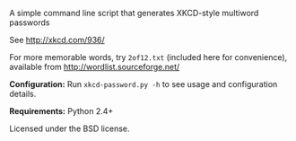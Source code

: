 A simple command line script that generates XKCD-style multiword passwords

See http://xkcd.com/936/

For more memorable words, try `2of12.txt` (included here for convenience), available from http://wordlist.sourceforge.net/

**Configuration:** Run `xkcd-password.py -h` to see usage and configuration details.

**Requirements:** Python 2.4+

Licensed under the BSD license.
